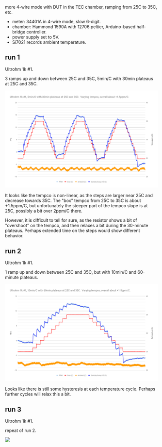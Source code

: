 more 4-wire mode with DUT in the TEC chamber, ramping from 25C to 35C, etc.

- meter: 34401A in 4-wire mode, slow 6-digit.
- chamber: Hammond 1590A with 12706 peltier, Arduino-based half-bridge controller.
- power supply set to 5V.
- Si7021 records ambient temperature.


## run 1

Ultrohm 1k #1.

3 ramps up and down between 25C and 35C, 5min/C with 30min plateaus at 25C and 35C.

![](run1/chart.png)

It looks like the tempco is non-linear, as the steps are larger near 25C and decrease towards 35C.  The "box" tempco from 25C to 35C is about +1.5ppm/C, but unfortunately the steeper part of the tempco slope is at 25C, possibly a bit over 2ppm/C there.

However, it is difficult to tell for sure, as the resistor shows a bit of "overshoot" on the tempco, and then relaxes a bit during the 30-minute plateaus.  Perhaps extended time on the steps would show different behavior.


## run 2

Ultrohm 1k #1.

1 ramp up and down between 25C and 35C, but with 10min/C and 60-minute plateaus.

![](run2/chart.png)

Looks like there is still some hysteresis at each temperature cycle.  Perhaps further cycles will relax this a bit.


## run 3

Ultrohm 1k #1.

repeat of run 2.

![](run3/chart.png)
